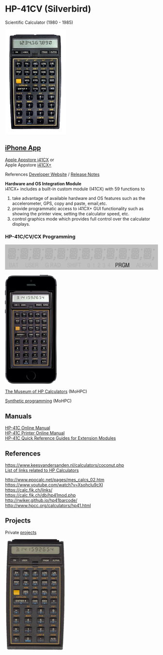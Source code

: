 # HP-41CV (Silverbird)
Scientific Calculator (1980 - 1985) 

<a href="https://www.hpmuseum.org/prog/hp41prog.htm#advanced">
<img width="200" alt="2022-02-12" src="references/HP-41CV_Calculator.png"> 
 

## iPhone App 
Apple Appstore [i41CX](https://apps.apple.com/de/app/i41cx/id292619450)  or   
Apple Appstore [i41CX+](https://apps.apple.com/de/app/i41cx/id289068865)  

References [Developer Website](http://alsoftiphone.com/) / [Release Notes](http://alsoftiphone.com/i41CX/releaseNotes.txt)  


**Hardware and OS Integration Module**  
i41CX+ includes a built-in custom module (I41CX) with 59 functions to   
1. take advantage of available hardware and OS features such as the accelerometer, GPS, copy and paste, email,etc.
2. provide programmatic access to i41CX+ GUI functionality such as showing the printer view, setting the calculator speed, etc.
3. control graphics mode which provides full control over the calculator displays.

### HP-41C/CV/CX Programming
[![flying-goose-simulation](references/HP-41CV_goose.gif)](https://www.hpmuseum.org/prog/hp41prog.htm#advanced) 

<a href="https://www.hpmuseum.org/prog/hp41prog.htm#advanced">
<img width="170" alt="2022-02-12" src="references/i41CV.png"> 

[The Museum of HP Calculators](https://www.hpmuseum.org/prog/hp41prog.htm#advanced) (MoHPC)

[Synthetic programming](https://www.hpmuseum.org/prog/synth41.htm) (MoHPC)
  
## Manuals
[HP-41C Online Manual](https://archived.hpcalc.org/greendyk/hp41c-manual/index.html)  
[HP-41C Printer Online Manual](https://archived.hpcalc.org/greendyk/hp41c-printer/index.html)  
[HP-41C Quick Reference Guides for Extension Modules](https://qrg41.fjk.ch/)  

## References

https://www.keesvandersanden.nl/calculators/coconut.php  
[List of links related to HP Calculators](https://www.keesvandersanden.nl/calculators/links.php)

http://www.epocalc.net/pages/mes_calcs_02.htm  
https://www.youtube.com/watch?v=Xsohclu9cXI  
https://calc.fjk.ch/links/  
https://calc.fjk.ch/db/hp41mod.php  
http://rwiker.github.io/hp41barcode/  
http://www.hpcc.org/calculators/hp41.html  


## Projects

Private [projects](https://github.com/griemide/i41CX/)  
[]() 
[]() 
[]() 
[]() 
[]() 
[]() 

  
  <a href="https://www.hpmuseum.org/prog/hp41prog.htm#advanced">
<img width="200" alt="2022-02-12" src="references/HP-41CV_front-cover.gif"> 
